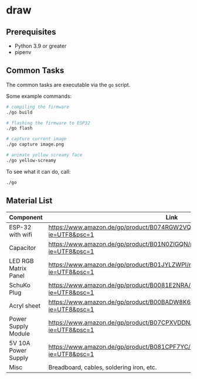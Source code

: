# draw

## Prerequisites

- Python 3.9 or greater
- pipenv

## Common Tasks

The common tasks are executable via the `go` script.

Some example commands:

```sh
# compiling the firmware
./go build

# flashing the firmware to ESP32
./go flash

# capture current image
./go capture image.png

# animate yellow screamy face
./go yellow-screamy
```

To see what it can do, call:

```sh
./go
```


## Material List
| Component| Link |
|---|---|
|ESP-32 with wifi |	https://www.amazon.de/gp/product/B074RGW2VQ/ref=ppx_yo_dt_b_asin_title_o01_s01?ie=UTF8&psc=1 |
|Capacitor |	https://www.amazon.de/gp/product/B01N0ZIGQN/ref=ppx_yo_dt_b_asin_title_o01_s01?ie=UTF8&psc=1 |
|LED RGB Matrix Panel	|	https://www.amazon.de/gp/product/B01JYLZWPI/ref=ppx_yo_dt_b_asin_title_o01_s00?ie=UTF8&psc=1 |
|SchuKo Plug |	https://www.amazon.de/gp/product/B0081E2NRA/ref=ppx_yo_dt_b_asin_title_o01_s01?ie=UTF8&psc=1 |
|Acryl sheet |	https://www.amazon.de/gp/product/B00BADW8K6/ref=ppx_yo_dt_b_asin_title_o00_s00?ie=UTF8&psc=1 |
|Power Supply Module |	https://www.amazon.de/gp/product/B07CPXVDDN/ref=ppx_yo_dt_b_asin_title_o02_s00?ie=UTF8&psc=1 |
|5V 10A Power Supply |	https://www.amazon.de/gp/product/B081CPF7YC/ref=ppx_yo_dt_b_asin_title_o01_s00?ie=UTF8&psc=1 |
|Misc | Breadboard, cables, soldering iron, etc.|
